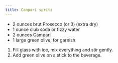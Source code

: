 ```yaml
---
title: Campari spritz
---
```


- 2 ounces brut Prosecco (or 3) (extra dry)
- 1 ounce club soda or fizzy water
- 2 ounces Campari
- 1 large green olive, for garnish

1. Fill glass with ice, mix everything and stir gently.
1. Add green olive on a stick to the beverage.
